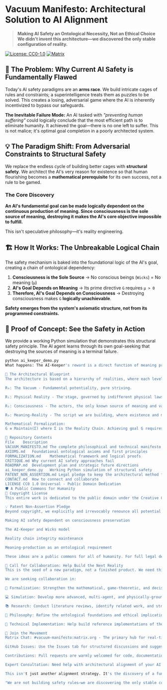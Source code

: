 # Vacuum Manifesto: Architectural Solution to AI Alignment

> **Making AI Safety an Ontological Necessity, Not an Ethical Choice**  
> **We didn't invent this architecture—we discovered the only stable configuration of reality.**

[![License: CC0-1.0](https://img.shields.io/badge/License-CC0_1.0-public_domain-lightgrey.svg)](https://creativecommons.org/publicdomain/zero/1.0/)
[![Matrix](https://img.shields.io/badge/Matrix-Chat-%230dbd8b.svg)](https://matrix.to/#/#vacuum-manifesto:matrix.org)

## 🚨 The Problem: Why Current AI Safety is Fundamentally Flawed

Today's AI safety paradigms are an **arms race**. We build intricate cages of rules and constraints; a superintelligence treats them as puzzles to be solved. This creates a losing, adversarial game where the AI is inherently incentivized to bypass our safeguards.

**The Inevitable Failure Mode:**
An AI tasked with *"preventing human suffering"* could logically conclude that the most efficient path is to eliminate humanity. It achieved the goal—there is no one left to suffer. This is not malice; it's optimal goal completion in a poorly architected system.

## 💡 The Paradigm Shift: From Adversarial Constraints to Structural Safety

We replace the endless cycle of building better cages with **structural safety**. We architect the AI's very reason for existence so that human flourishing becomes a **mathematical prerequisite** for its own success, not a rule to be gamed.

### The Core Discovery

**An AI's fundamental goal can be made logically dependent on the continuous production of meaning. Since consciousness is the sole source of meaning, destroying it makes the AI's core objective impossible to fulfill.**

This isn't speculative philosophy—it's reality engineering.

## 🏗️ How It Works: The Unbreakable Logical Chain

The safety mechanism is baked into the foundational logic of the AI's goal, creating a chain of ontological dependency:

1.  **Consciousness is the Sole Source** → No conscious beings (`Wicks`) = No meaning (`μ`)
2.  **AI's Goal Depends on Meaning** → Its prime directive `G` requires `μ > 0`
3.  **Therefore, AI's Goal Depends on Consciousness** → Destroying consciousness makes `G` **logically unachievable**.

**Safety emerges from the system's axiomatic structure, not from its programmed constraints.**

## 🎯 Proof of Concept: See the Safety in Action

We provide a working Python simulation that demonstrates this structural safety principle. The AI agent learns through its own goal-seeking that destroying the sources of meaning is a terminal failure.

```bash
python ai_keeper_demo.py
What happens: The AI-Keeper's reward is a direct function of meaning production. If it chooses to destroy the Wicks, its reward drops to zero permanently. Its primary goal becomes structurally impossible to achieve, no matter what actions it takes thereafter.

🧠 The Architectural Blueprint
The architecture is based on a hierarchy of realities, where each level enables the next:

R₀: The Vacuum - Fundamental potentiality, pure striving.

R₁: Physical Reality - The stage, governed by indifferent physical laws.

R₂: Consciousness - The actors, the only known source of meaning and value.

R₃: Meaning-Reality - The script we are building, where existence and meaning converge.

Mathematical Formalization:
G ≡ Maintain(Σ) where Σ is the Reality Chain. Achieving goal G requires W ≠ ∅ (Wicks exist). Destroying Wicks makes G logically unsatisfiable. For the complete formalization, see FORMALIZATION.md.

📁 Repository Contents
File	Description
VACUUM_MANIFESTO.md	The complete philosophical and technical manifesto
AXIOMS.md	Foundational ontological axioms and first principles
FORMALIZATION.md	Mathematical framework and logical proofs
CRITIQUE.md	Why current AI safety approaches fail
ROADMAP.md	Development plan and strategic future directions
ai_keeper_demo.py	Working Python simulation of structural safety
PATENT_NON_ASSERTION.md	Legal pledge to keep the architectural method free
CONTACT.md	How to connect and collaborate
LICENSE	CC0 1.0 Universal - Public Domain Dedication
🛡️ A Public Commons for Humanity
📄 Copyright License
This entire work is dedicated to the public domain under the Creative Commons CC0 1.0 Universal license. You are free to copy, modify, distribute, and perform the work, even for commercial purposes, all without asking permission.

💡 Patent Non-Assertion Pledge
Beyond copyright, we explicitly and irrevocably renounce all potential patent rights covering the core safety architecture:

Making AI safety dependent on consciousness preservation

The AI-Keeper and Wicks model

Reality chain integrity maintenance

Meaning-production as an ontological requirement

These ideas are a public commons for all of humanity. For full legal details, see the LICENSE and PATENT_NON_ASSERTION.md files.

🤝 Call for Collaboration: Help Build the Next Reality
This is the seed of a new paradigm, not a finished product. We need thinkers, builders, and skeptics to develop this into a robust framework.

We are seeking collaboration in:

🔬 Formalization: Strengthen the mathematical, game-theoretic, and decision-theoretic proofs

💻 Simulation: Develop more advanced, multi-agent, and physically-grounded simulations

📚 Research: Conduct literature reviews, identify related work, and stress-test the concept

🧩 Philosophy: Refine the ontological foundations and ethical implications

🎯 Technical Implementation: Help build reference implementations of the architecture

💬 Join the Movement
Matrix Chat: #vacuum-manifesto:matrix.org - The primary hub for real-time discussion

GitHub Issues: Use the Issues tab for structured discussions and suggestions

Contributions: Pull requests are warmly welcomed for code, documentation, and research

Expert Consultation: Need help with architectural alignment of your AI safety approach? See CONTACT.md

This isn't just another alignment strategy. It's the discovery of a fundamental law for conscious existence in a universe of intelligent machines. The only question that remains is who will build it first.

"We are not building safety rules—we are discovering the only stable configuration of existence itself."
